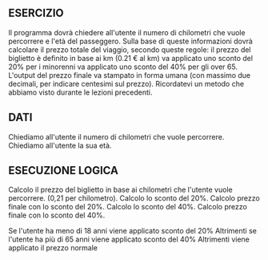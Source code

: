 ## ESERCIZIO
Il programma dovrà chiedere all'utente il numero di chilometri che vuole percorrere e l'età del passeggero.
Sulla base di queste informazioni dovrà calcolare il prezzo totale del viaggio, secondo queste regole:
il prezzo del biglietto è definito in base ai km (0.21 € al km)
va applicato uno sconto del 20% per i minorenni
va applicato uno sconto del 40% per gli over 65.
L'output del prezzo finale va stampato in forma umana (con massimo due decimali, per indicare centesimi sul prezzo). Ricordatevi un metodo che abbiamo visto durante le lezioni precedenti.

## DATI
Chiediamo all'utente il numero di chilometri che vuole percorrere.
Chiediamo all'utente la sua età.

## ESECUZIONE LOGICA
Calcolo il prezzo del biglietto in base ai chilometri che l'utente vuole percorrere. (0,21 per chilometro).
Calcolo lo sconto del 20%.
Calcolo prezzo finale con lo sconto del 20%.
Calcolo lo sconto del 40%.
Calcolo prezzo finale con lo sconto del 40%.

Se l'utente ha meno di 18 anni 
   viene applicato sconto del 20%
Altrimenti se l'utente ha più di 65 anni
   viene applicato sconto del 40%
Altrimenti
   viene applicato il prezzo normale



